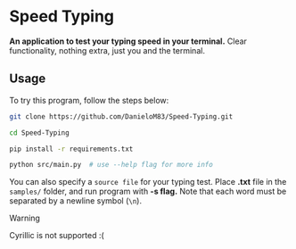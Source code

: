 # Speed Typing

**An application to test your typing speed in your terminal.** Clear functionality, nothing extra, just you and the terminal.

## Usage

To try this program, follow the steps below:

```bash
git clone https://github.com/DanieloM83/Speed-Typing.git

cd Speed-Typing

pip install -r requirements.txt

python src/main.py  # use --help flag for more info
```

You can also specify a `source file` for your typing test. Place **.txt** file in the `samples/` folder, and run program with **-s flag.** Note that each word must be separated by a newline symbol (`\n`).

> [!WARNING]
> Cyrillic is not supported :(
